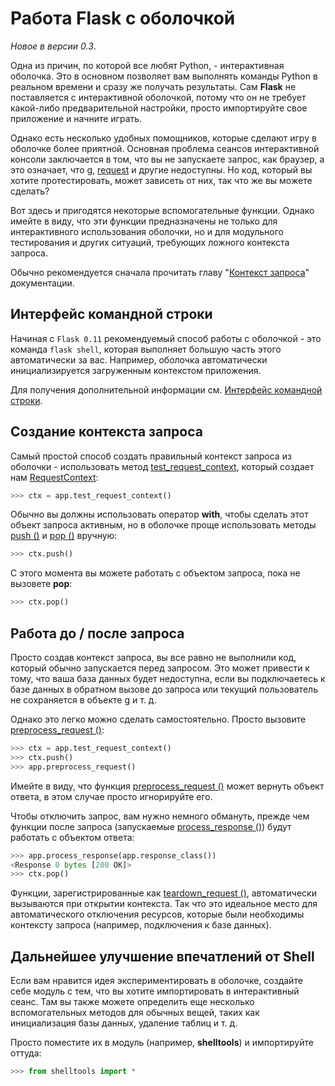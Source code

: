 # Работа Flask с оболочкой

_Новое в версии 0.3_.

Одна из причин, по которой все любят Python, - интерактивная оболочка. Это в основном позволяет вам выполнять команды Python в реальном времени и сразу же получать результаты. Сам **Flask** не поставляется с интерактивной оболочкой, потому что он не требует какой-либо предварительной настройки, просто импортируйте свое приложение и начните играть.

Однако есть несколько удобных помощников, которые сделают игру в оболочке более приятной. Основная проблема сеансов интерактивной консоли заключается в том, что вы не запускаете запрос, как браузер, а это означает, что [g](../api-dokumentaciya-flask/globalnyi-obekt-prilozheniya-flask.md#flask-g), [request](../api-dokumentaciya-flask/dannye-vkhodyashego-zaprosa-request.md#flask-request) и другие недоступны. Но код, который вы хотите протестировать, может зависеть от них, так что же вы можете сделать?

Вот здесь и пригодятся некоторые вспомогательные функции. Однако имейте в виду, что эти функции предназначены не только для интерактивного использования оболочки, но и для модульного тестирования и других ситуаций, требующих ложного контекста запроса.

Обычно рекомендуется сначала прочитать главу "[Контекст запроса](kontekst-zaprosa-flask.md)" документации.

## Интерфейс командной строки

Начиная с `Flask 0.11` рекомендуемый способ работы с оболочкой - это команда `flask shell`, которая выполняет большую часть этого автоматически за вас. Например, оболочка автоматически инициализируется загруженным контекстом приложения.

Для получения дополнительной информации см. [Интерфейс командной строки](interfeis-komandnoi-stroki-flask.md).

## Создание контекста запроса

Самый простой способ создать правильный контекст запроса из оболочки - использовать метод [test\_request\_context](../api-dokumentaciya-flask/obekt-prilozheniya-flask.md#test\_request\_context), который создает нам [RequestContext](../api-dokumentaciya-flask/poleznye-funkcii-flask.md#klass-flask-ctx-requestcontext):

```python
>>> ctx = app.test_request_context()
```

Обычно вы должны использовать оператор **with**, чтобы сделать этот объект запроса активным, но в оболочке проще использовать методы [push ()](../api-dokumentaciya-flask/poleznye-funkcii-flask.md#push) и [pop ()](../api-dokumentaciya-flask/poleznye-funkcii-flask.md#pop) вручную:

```python
>>> ctx.push()
```

С этого момента вы можете работать с объектом запроса, пока не вызовете **pop**:

```python
>>> ctx.pop()
```

## Работа до / после запроса

Просто создав контекст запроса, вы все равно не выполнили код, который обычно запускается перед запросом. Это может привести к тому, что ваша база данных будет недоступна, если вы подключаетесь к базе данных в обратном вызове до запроса или текущий пользователь не сохраняется в объекте [g](../api-dokumentaciya-flask/globalnyi-obekt-prilozheniya-flask.md#flask-g) и т. д.

Однако это легко можно сделать самостоятельно. Просто вызовите [preprocess\_request ()](../api-dokumentaciya-flask/obekt-prilozheniya-flask.md#preprocessor\_request):

```python
>>> ctx = app.test_request_context()
>>> ctx.push()
>>> app.preprocess_request()
```

Имейте в виду, что функция [preprocess\_request ()](../api-dokumentaciya-flask/obekt-prilozheniya-flask.md#preprocessor\_request) может вернуть объект ответа, в этом случае просто игнорируйте его.

Чтобы отключить запрос, вам нужно немного обмануть, прежде чем функции после запроса (запускаемые [process\_response ()](../api-dokumentaciya-flask/obekt-prilozheniya-flask.md#process\_response)) будут работать с объектом ответа:

```python
>>> app.process_response(app.response_class())
<Response 0 bytes [200 OK]>
>>> ctx.pop()
```

Функции, зарегистрированные как [teardown\_request ()](../api-dokumentaciya-flask/obekt-prilozheniya-flask.md#teardown\_request), автоматически вызываются при открытии контекста. Так что это идеальное место для автоматического отключения ресурсов, которые были необходимы контексту запроса (например, подключения к базе данных).

## Дальнейшее улучшение впечатлений от Shell

Если вам нравится идея экспериментировать в оболочке, создайте себе модуль с тем, что вы хотите импортировать в интерактивный сеанс. Там вы также можете определить еще несколько вспомогательных методов для обычных вещей, таких как инициализация базы данных, удаление таблиц и т. д.

Просто поместите их в модуль (например, **shelltools**) и импортируйте оттуда:

```python
>>> from shelltools import *
```
